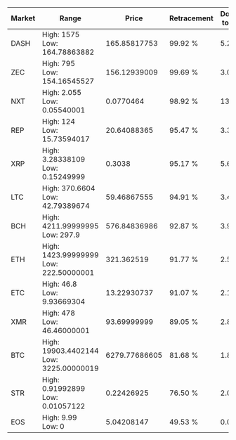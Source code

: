 | Market | Range | Price| Retracement | Doubles to 50% |
| --- | --- | --- | --- | --- |
| DASH | High: 1575<br />Low: 164.78863882 | 165.85817753 | 99.92 % | 5.24 |
| ZEC | High: 795<br />Low: 154.16545527 | 156.12939009 | 99.69 % | 3.04 |
| NXT | High: 2.055<br />Low: 0.05540001 | 0.0770464 | 98.92 % | 13.70 |
| REP | High: 124<br />Low: 15.73594017 | 20.64088365 | 95.47 % | 3.38 |
| XRP | High: 3.28338109<br />Low: 0.15249999 | 0.3038 | 95.17 % | 5.65 |
| LTC | High: 370.6604<br />Low: 42.79389674 | 59.46867555 | 94.91 % | 3.48 |
| BCH | High: 4211.99999995<br />Low: 297.9 | 576.84836986 | 92.87 % | 3.91 |
| ETH | High: 1423.99999999<br />Low: 222.50000001 | 321.362519 | 91.77 % | 2.56 |
| ETC | High: 46.8<br />Low: 9.93669304 | 13.22930737 | 91.07 % | 2.14 |
| XMR | High: 478<br />Low: 46.46000001 | 93.69999999 | 89.05 % | 2.80 |
| BTC | High: 19903.4402144<br />Low: 3225.00000019 | 6279.77686605 | 81.68 % | 1.84 |
| STR | High: 0.91992899<br />Low: 0.01057122 | 0.22426925 | 76.50 % | 2.07 |
| EOS | High: 9.99<br />Low: 0 | 5.04208147 | 49.53 % | 0.00 |

